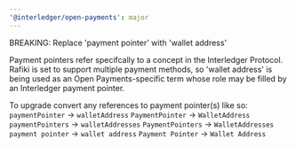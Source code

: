 ```yaml
---
'@interledger/open-payments': major
---
```


BREAKING: Replace 'payment pointer' with 'wallet address'

Payment pointers refer specifcally to a concept in the Interledger Protocol. Rafiki is set to support multiple payment methods, so 'wallet address' is being used as an Open Payments-specific term whose role may be filled by an Interledger payment pointer.

To upgrade convert any references to payment pointer(s) like so:
`paymentPointer` -> `walletAddress`
`PaymentPointer` -> `WalletAddress`
`paymentPointers` -> `walletAddresses`
`PaymentPointers` -> `WalletAddresses`
`payment pointer` -> `wallet address`
`Payment Pointer` -> `Wallet Address`
